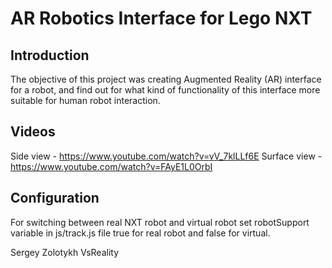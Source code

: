 AR Robotics Interface for Lego NXT
============
## Introduction
The objective of this project was creating Augmented Reality (AR) interface for a robot, 
and find out for what kind of functionality of this interface more suitable for human robot interaction.

## Videos
Side view - https://www.youtube.com/watch?v=vV_7klLLf6E
Surface view - https://www.youtube.com/watch?v=FAyE1L0OrbI

## Configuration
For switching between real NXT robot and virtual robot set robotSupport variable
in js/track.js file true for real robot and false for virtual.

Sergey Zolotykh
VsReality